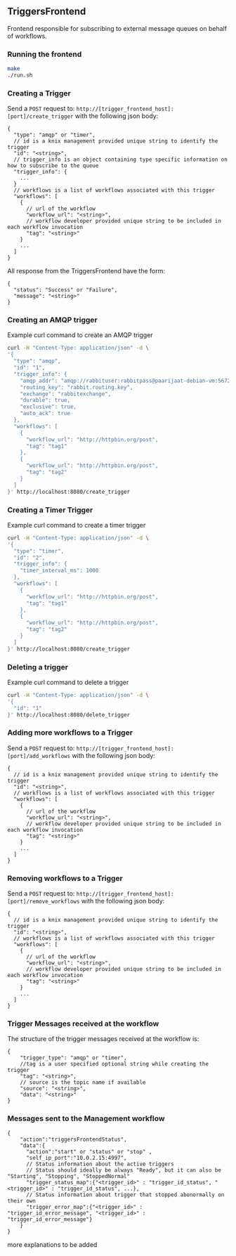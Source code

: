 ## TriggersFrontend

Frontend responsible for subscribing to external message queues on behalf of workflows. 

### Running the frontend
```bash
make
./run.sh
```

### Creating a Trigger 

Send a `POST` request to: `http://[trigger_frontend_host]:[port]/create_trigger` with the following json body:
```
{
  "type": "amqp" or "timer",
  // id is a knix management provided unique string to identify the trigger
  "id": "<string>",
  // trigger_info is an object containing type specific information on how to subscribe to the queue
  "trigger_info": {
    ...
  }
  // workflows is a list of workflows associated with this trigger
  "workflows": [
    {
      // url of the workflow
      "workflow_url": "<string>",
      // workflow developer provided unique string to be included in each workflow invocation
      "tag": "<string>"
    }
    ...
  ]
}
```

All response from the TriggersFrontend have the form:
```
{
  "status": "Success" or "Failure",
  "message": "<string>"
}
```

### Creating an AMQP trigger

Example curl command to create an AMQP trigger

```bash
curl -H "Content-Type: application/json" -d \
'{
  "type": "amqp",
  "id": "1",
  "trigger_info": {
    "amqp_addr": "amqp://rabbituser:rabbitpass@paarijaat-debian-vm:5672/%2frabbitvhost",
    "routing_key": "rabbit.routing.key",
    "exchange": "rabbitexchange",
    "durable": true,
    "exclusive": true,
    "auto_ack": true
  },
  "workflows": [
    {
      "workflow_url": "http://httpbin.org/post",
      "tag": "tag1"
    },
    {
      "workflow_url": "http://httpbin.org/post",
      "tag": "tag2"
    }
  ]
}' http://localhost:8080/create_trigger
```

### Creating a Timer Trigger

Example curl command to create a timer trigger

```bash
curl -H "Content-Type: application/json" -d \
'{
  "type": "timer",
  "id": "2",
  "trigger_info": {
    "timer_interval_ms": 1000
  },
  "workflows": [
    {
      "workflow_url": "http://httpbin.org/post",
      "tag": "tag1"
    },
    {
      "workflow_url": "http://httpbin.org/post",
      "tag": "tag2"
    }
  ]
}' http://localhost:8080/create_trigger
```

### Deleting a trigger

Example curl command to delete a trigger

```bash
curl -H "Content-Type: application/json" -d \
'{
  "id": "1"
}' http://localhost:8080/delete_trigger
```

### Adding more workflows to a Trigger 

Send a `POST` request to: `http://[trigger_frontend_host]:[port]/add_workflows` with the following json body:
```
{
  // id is a knix management provided unique string to identify the trigger
  "id": "<string>",
  // workflows is a list of workflows associated with this trigger
  "workflows": [
    {
      // url of the workflow
      "workflow_url": "<string>",
      // workflow developer provided unique string to be included in each workflow invocation
      "tag": "<string>"
    }
    ...
  ]
}
```

### Removing workflows to a Trigger 

Send a `POST` request to: `http://[trigger_frontend_host]:[port]/remove_workflows` with the following json body:
```
{
  // id is a knix management provided unique string to identify the trigger
  "id": "<string>",
  // workflows is a list of workflows associated with this trigger
  "workflows": [
    {
      // url of the workflow
      "workflow_url": "<string>",
      // workflow developer provided unique string to be included in each workflow invocation
      "tag": "<string>"
    }
    ...
  ]
}
```

### Trigger Messages received at the workflow

The structure of the trigger messages received at the workflow is:

```
{
    "trigger_type": "amqp" or "timer",
    //tag is a user specified optional string while creating the trigger
    "tag": "<string>",
    // source is the topic name if available
    "source": "<string>",
    "data": "<string>"
}
```


### Messages sent to the Management workflow

```
{
    "action":"triggersFrontendStatus",
    "data":{
      "action":"start" or "status" or "stop" ,
      "self_ip_port":"10.0.2.15:4997",
      // Status information about the active triggers
      // Status should ideally be always "Ready", but it can also be "Starting", "Stopping", "StoppedNormal"
      "trigger_status_map":{"<trigger_id>" : "trigger_id_status", "<trigger_id>" : "trigger_id_status", ...},
      // Status information about trigger that stopped abonormally on their own
      "trigger_error_map":{"<trigger_id>" : "trigger_id_error_message", "<trigger_id>" : "trigger_id_error_message"}
    }
}
```

more explanations to be added